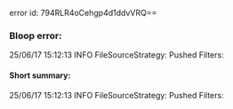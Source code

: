 error id: 794RLR4oCehgp4d1ddvVRQ==
### Bloop error:

25/06/17 15:12:13 INFO FileSourceStrategy: Pushed Filters:
#### Short summary: 

25/06/17 15:12:13 INFO FileSourceStrategy: Pushed Filters: